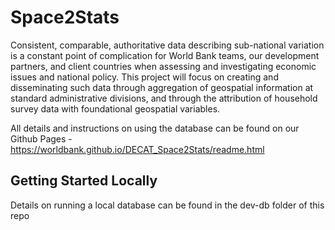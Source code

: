 # Space2Stats

Consistent, comparable, authoritative data describing sub-national variation is a constant point of complication for World Bank teams, our development partners, and client countries when assessing and investigating economic issues and national policy. This project will focus on creating and disseminating such data through aggregation of geospatial information at standard administrative divisions, and through the attribution of household survey data with foundational geospatial variables.

All details and instructions on using the database can be found on our Github Pages - https://worldbank.github.io/DECAT_Space2Stats/readme.html

## Getting Started Locally
Details on running a local database can be found in the dev-db folder of this repo

